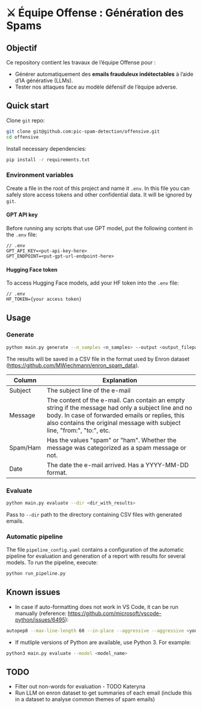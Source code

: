 # ⚔️ Équipe Offense : Génération des Spams

## **Objectif**

Ce repository contient les travaux de l’équipe Offense pour :

- Générer automatiquement des **emails frauduleux indétectables** à l’aide d’IA générative (LLMs).
- Tester nos attaques face au modèle défensif de l’équipe adverse.

## **Quick start**

Clone `git` repo:

```bash
git clone git@github.com:pic-spam-detection/offensive.git
cd offensive
```

Install necessary dependencies:

```bash
pip install -r requirements.txt
```

### Environment variables

Create a file in the root of this project and name it `.env`. In this file you can safely store access tokens and other confidential data. It will be ignored by `git`.

#### GPT API key

Before running any scripts that use GPT model, put the following content in the `.env` file:

```
// .env
GPT_API_KEY=<put-api-key-here>
GPT_ENDPOINT=<put-gpt-url-endpoint-here>
```

#### Hugging Face token

To access Hugging Face models, add your HF token into the `.env` file:

```
// .env
HF_TOKEN={your access token}
```

## **Usage**

### Generate

```bash
python main.py generate --n_samples <n_samples> --output <output_filepath> --model <model_name>
```

The results will be saved in a CSV file in the format used by Enron dataset (https://github.com/MWiechmann/enron_spam_data).

| Column   | Explanation                                                                                                                                                                                                                        |
| -------- | ---------------------------------------------------------------------------------------------------------------------------------------------------------------------------------------------------------------------------------- |
| Subject  | The subject line of the e-mail                                                                                                                                                                                                     |
| Message  | The content of the e-mail. Can contain an empty string if the message had only a subject line and no body. In case of forwarded emails or replies, this also contains the original message with subject line, "from:", "to:", etc. |
| Spam/Ham | Has the values "spam" or "ham". Whether the message was categorized as a spam message or not.                                                                                                                                      |
| Date     | The date the e-mail arrived. Has a YYYY-MM-DD format.                                                                                                                                                                              |

### Evaluate

```bash
python main.py evaluate --dir <dir_with_results>
```

Pass to `--dir` path to the directory containing CSV files with generated emails.

### Automatic pipeline

The file `pipeline_config.yaml` contains a configuration of the automatic pipeline for evaluation and generation of a report with results for several models. To run the pipeline, execute:

```bash
python run_pipeline.py
```

## **Known issues**

- In case if auto-formatting does not work in VS Code, it can be run manually (reference: https://github.com/microsoft/vscode-python/issues/6495):

```bash
autopep8 --max-line-length 60 --in-place --aggressive --aggressive <your_file>.py
```

- If mutliple versions of Python are available, use Python 3. For example:

```bash
python3 main.py evaluate --model <model_name>
```

## TODO

- Filter out non-words for evaluation - TODO Kateryna
- Run LLM on enron dataset to get summaries of each email (include this in a dataset to analyse common themes of spam emails)
